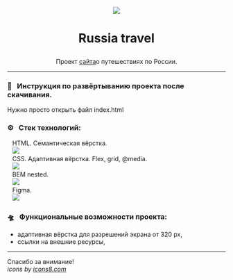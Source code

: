 <p align="center"><img src="https://img.icons8.com/fluency/100/000000/tropics.png"/></p>  

# <p align="center">Russia travel</p>

<p align="center">Проект <a href="https://artem-chumak.github.io/russian-travel/">сайта</a>о путешествиях по России.</p>  

---
### 🧭   Инструкция по развёртыванию проекта после скачивания.

Нужно просто открыть файл index.html

### ⚙️   Стек технологий:

   HTML. Семантическая вёрстка.  
   <img src="https://img.icons8.com/color/36/000000/html-5--v1.png"/>  
   CSS. Адаптивная вёрстка. Flex, grid, @media.  
   <img src="https://img.icons8.com/color/36/000000/css3.png"/>  
   BEM nested.  
   <img src="https://img.icons8.com/fluency/36/000000/plugin.png"/>  
   Figma.  
   <img src="https://img.icons8.com/color/32/000000/figma--v1.png"/>  

### 🛸   Функциональные возможности проекта:

- адаптивная вёрстка для разрешений экрана от 320 px,
- ссылки на внешние ресурсы,

---
Спасибо за внимание!  
_icons by [icons8.com](https://icons8.com/)_
